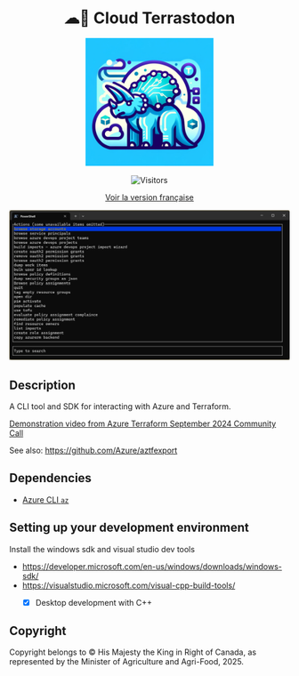 <div align="center">
    <h1>☁🐘 Cloud Terrastodon</h1>
    <img src="logo.png" width="230">
    <br/>


![Visitors](https://api.visitorbadge.io/api/visitors?path=https%3A%2F%2Fdeepwiki.com%2FAAFC-Cloud%2FCloud-Terrastodon&countColor=%23263759&style=flat)


[Voir la version française](./README.fr_ca.md)

![A terminal showing a list of commands](./main_menu.png)

</div>


## Description

A CLI tool and SDK for interacting with Azure and Terraform.

[Demonstration video from Azure Terraform September 2024 Community Call](https://youtu.be/HtLdT7TZwOI?t=701)

See also: https://github.com/Azure/aztfexport

## Dependencies

- [Azure CLI `az`](https://learn.microsoft.com/en-us/cli/azure/install-azure-cli#install)

## Setting up your development environment

Install the windows sdk and visual studio dev tools

- https://developer.microsoft.com/en-us/windows/downloads/windows-sdk/
- https://visualstudio.microsoft.com/visual-cpp-build-tools/
    - [x] Desktop development with C++


## Copyright

Copyright belongs to © His Majesty the King in Right of Canada, as represented by the Minister of Agriculture and Agri-Food, 2025.
